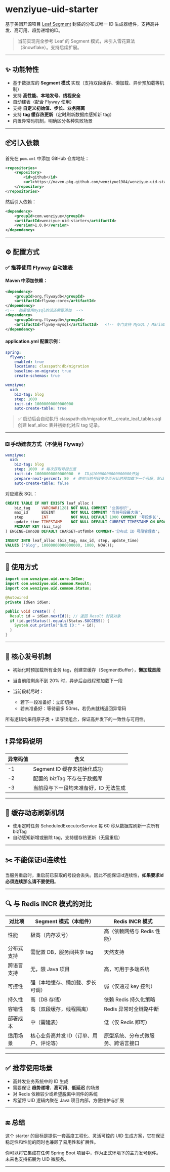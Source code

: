 # **wenziyue-uid-starter**





基于美团开源项目 [Leaf Segment](https://github.com/Meituan-Dianping/Leaf) 封装的分布式唯一 ID 生成器组件，支持高并发、高可用、趋势递增的ID。



> 当前实现完全参考 Leaf 的 Segment 模式，未引入雪花算法（Snowflake）。支持后续扩展。



------





## **✨ 功能特性**



- 基于数据库的 **Segment 模式** 实现（支持双段缓存、懒加载、异步预加载等机制）
- 支持 **高性能、本地发号、线程安全**
- 自动建表（配合 Flyway 使用）
- 支持 **自定义初始值、步长、业务隔离**
- 支持 **tag 缓存热更新**（定时刷新数据库感知新 tag）
- 内置异常码机制，明确区分各种失败场景



------



## **📦引入依赖**

首先在 `pom.xml` 中添加 GitHub 仓库地址：

```xml
<repositories>
    <repository>
        <id>github</id>
        <url>https://maven.pkg.github.com/wenziyue1984/wenziyue-uid-starter</url>
    </repository>
</repositories>
```

然后引入依赖：

```xml
<dependency>
    <groupId>com.wenziyue</groupId>
    <artifactId>wenziyue-uid-starter</artifactId>
    <version>1.0.0</version>
</dependency>
```



------



## **⚙️ 配置方式**



### **✅ 推荐使用 Flyway 自动建表**

#### **Maven 中添加依赖：**

```xml
<dependency>
    <groupId>org.flywaydb</groupId>
    <artifactId>flyway-core</artifactId>
</dependency>
<!--  如果使用mysql的话还需要添加  -->
<dependency>
    <groupId>org.flywaydb</groupId>
    <artifactId>flyway-mysql</artifactId>   <!-- 专门支持 MySQL / MariaDB -->
</dependency>
```



#### **application.yml 配置示例：**

```yml
spring:
  flyway:
    enabled: true
    locations: classpath:db/migration
    baseline-on-migrate: true
    create-schemas: true

wenziyue:
  uid:
    biz-tag: blog
    step: 1000
    init-id: 10000000000000000
    auto-create-table: true
```

> ✅ 启动后会自动执行 classpath:db/migration/R__create_leaf_tables.sql 创建 leaf_alloc 表并初始化对应 tag 记录。



------



### **❎ 手动建表方式（不使用 Flyway）**



```yaml
wenziyue:
  uid:
    biz-tag: blog
    step: 1000  # 每次获取号段长度
    init-id: 10000000000000000  #  ID从10000000000000000开始
    prepare-next-percent: 80  # 使用当前号段多少百分比时预加载下一个号段，默认 80，数值范围 1-100
    auto-create-table: false
```

对应建表 SQL：

```sql
CREATE TABLE IF NOT EXISTS leaf_alloc (
    biz_tag     VARCHAR(128) NOT NULL COMMENT '业务标识',
    max_id      BIGINT       NOT NULL COMMENT '当前号段最大值',
    step        INT          NOT NULL DEFAULT 1000 COMMENT '号段步长',
    update_time TIMESTAMP    NOT NULL DEFAULT CURRENT_TIMESTAMP ON UPDATE CURRENT_TIMESTAMP,
    PRIMARY KEY (biz_tag)
) ENGINE=InnoDB DEFAULT CHARSET=utf8mb4 COMMENT='分布式 ID 号段管理表';

INSERT INTO leaf_alloc (biz_tag, max_id, step, update_time) 
VALUES ('blog', 10000000000000000, 1000, NOW());
```



------



## **🚀 使用方式**

```java
import com.wenziyue.uid.core.IdGen;
import com.wenziyue.uid.common.Result;
import com.wenziyue.uid.common.Status;

@Autowired
private IdGen idGen;

public void create() {
  Result id = idGen.nextId(); // 返回 Result 封装对象
  if (id.getStatus().equals(Status.SUCCESS)) {
    System.out.println("生成 ID：" + id);
  }
}
```



------



## **🔁 核心发号机制**

- 初始化时预加载所有业务 tag，创建空缓存（SegmentBuffer），**懒加载首段**

- 当当前段剩余不到 20% 时，异步后台线程预加载下一段

- 当前段耗尽时：

  - 若下一段准备好：立即切换
  - 若未准备好：等待最多 50ms，若仍未就绪返回异常码

  

所有逻辑均采用原子类 + 读写锁组合，保证高并发下的一致性与可用性。



------



## **❗ 异常码说明**



| **异常码值** | **含义**                              |
| ------------ | ------------------------------------- |
| -1           | Segment ID 缓存未初始化成功           |
| -2           | 配置的 bizTag 不存在于数据库          |
| -3           | 当前段与下一段均未准备好，ID 无法生成 |



------



## **🔄 缓存动态刷新机制**

- 使用定时任务 ScheduledExecutorService 每 60 秒从数据库刷新一次所有 bizTag
- 自动感知新增或删除 tag，支持缓存热更新（无需重启）



------

## **✂️ 不能保证id连续性**

当服务重启时，重启前已获取的号段会丢失。因此不能保证id连续性，**如果要求id必须连续那么请不要使用**。

------


## **🔍 与 Redis INCR 模式的对比**



| **对比项** | **Segment 模式（本组件）**              | **Redis INCR 模式**                |
| ---------- | --------------------------------------- | ---------------------------------- |
| 性能       | 极高（内存发号）                        | 高（依赖网络与 Redis 性能）        |
| 分布式支持 | 需配置 DB，服务间共享 tag               | 天然支持                           |
| 跨语言支持 | 无，限 Java 项目                        | 高，可用于多端系统                 |
| 可控性     | 强（本地缓存、懒加载、步长可调）        | 弱（仅通过 key 控制）              |
| 持久性     | 高（DB 存储）                           | 依赖 Redis 持久化策略              |
| 容错性     | 高（双段缓存，线程隔离）                | Redis 异常时全链路中断             |
| 部署成本   | 中（需建表）                            | 低（仅 Redis 即可）                |
| 适用场景   | 核心业务高并发 ID（订单、用户、评论等） | 原型系统、分布式微服务、跨语言接口 |



------



## **✅ 推荐使用场景**

- 高并发业务系统中的 ID 生成
- 需要保证 **趋势递增**、**高可用**、**低延迟** 的场景
- 对 Redis 依赖较少或希望脱离中间件的系统
- 希望将 UID 逻辑内聚在 Java 项目内部，方便维护与扩展



------



## **🔚 总结**

这个 starter 的目标是提供一套高度工程化、灵活可控的 UID 生成方案，它在保证稳定性和性能的同时也兼顾了易用性和扩展性。

你可以将它集成在任何 Spring Boot 项目中，作为正式环境下的主力发号组件。未来也支持拓展为 UID 微服务。

------

